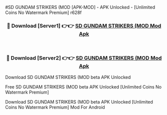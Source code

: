 #SD GUNDAM STRIKERS (MOD [APK-MOD] - APK Unlocked - [Unlimited Coins No Watermark Premium] r628f



<div align="center">

<h3>🔴 Download [Server1] 👉👉 <a href="https://momento.my/?title=SD_GUNDAM_STRIKERS_(MOD">SD GUNDAM STRIKERS (MOD Mod Apk</a></h3><br>

<h3>🔴 Download [Server2] 👉👉 <a href="https://momento.my/?title=SD_GUNDAM_STRIKERS_(MOD">SD GUNDAM STRIKERS (MOD Mod Apk</a></h3>
</div>



Download SD GUNDAM STRIKERS (MOD beta APK Unlocked

Free SD GUNDAM STRIKERS (MOD beta APK Unlocked [Unlimited Coins No Watermark Premium]

Download SD GUNDAM STRIKERS (MOD beta APK Unlocked [Unlimited Coins No Watermark Premium] Mod For Android
